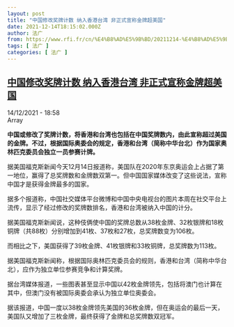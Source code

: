 ```yaml
---
layout: post
title: "中国修改奖牌计数 纳入香港台湾 非正式宣称金牌超美国"
date: 2021-12-14T18:15:02.000Z
author: 法广
from: https://www.rfi.fr/cn/%E4%B8%AD%E5%9B%BD/20211214-%E4%B8%AD%E5%9B%BD%E4%BF%AE%E6%94%B9%E5%A5%96%E7%89%8C%E8%AE%A1%E6%95%B0-%E7%BA%B3%E5%85%A5%E9%A6%99%E6%B8%AF%E5%8F%B0%E6%B9%BE-%E9%9D%9E%E6%AD%A3%E5%BC%8F%E5%AE%A3%E7%A7%B0%E9%87%91%E7%89%8C%E8%B6%85%E7%BE%8E%E5%9B%BD
tags: [ 法广 ]
categories: [ 法广 ]
---
```

<!--1639505702000-->
[中国修改奖牌计数 纳入香港台湾 非正式宣称金牌超美国](https://www.rfi.fr/cn/%E4%B8%AD%E5%9B%BD/20211214-%E4%B8%AD%E5%9B%BD%E4%BF%AE%E6%94%B9%E5%A5%96%E7%89%8C%E8%AE%A1%E6%95%B0-%E7%BA%B3%E5%85%A5%E9%A6%99%E6%B8%AF%E5%8F%B0%E6%B9%BE-%E9%9D%9E%E6%AD%A3%E5%BC%8F%E5%AE%A3%E7%A7%B0%E9%87%91%E7%89%8C%E8%B6%85%E7%BE%8E%E5%9B%BD)
------

<div>
<div>14/12/2021 - 18:58</div>Array<p><strong>                    中国或修改了奖牌计数，将香港和台湾也包括在中国奖牌数内，由此宣称超过美国的金牌。不过，根据国际奥委会的规定，香港和台湾（简称中华台北）作为国家奥林匹克委员会独立一员参赛计牌。                </strong></p><div >                    <p>据美国福克斯新闻今天12月14日报道称，美国队在2020年东京奥运会上占据了第一地位，赢得了总奖牌数和金牌数双第一。但中国国家媒体改变了这些说法，宣称中国才是获得金牌最多的国家。</p><p>据多个报道称，中国社交媒体平台微博和中国中央电视台的图片本周在社交平台上流传，显示了经过修改的奖牌数排名，香港和台湾被纳入中国的计分。</p><p>据美国福克斯新闻说，这种伎俩使中国的奖牌总数从38枚金牌、32枚银牌和18枚铜牌（共88枚）分别增加到41枚、37枚和27枚，总奖牌数变为106枚。</p><p>而相比之下，美国获得了39枚金牌、41枚银牌和33枚铜牌，总奖牌数为113枚。</p><p>据美国福克斯新闻称，根据国际奥林匹克委员会的规则，香港和台湾（简称中华台北），应作为独立单位参赛竞争和计算奖牌。</p><p>据台湾媒体报道，一些图表甚至显示中国以42枚金牌领先，包括将澳门也计算在其中，但澳门没有被国际奥委会承认为独立单位奥委会。</p><p>据该报道，中国一度以38枚金牌领先美国的36枚金牌，但在奥运会的最后一天，美国队又增加了三枚金牌，最终获得了金牌和总奖牌数双冠军。</p>                                            <div data-selfpromo-newsletter>    </div>    <div data-selfpromo-app>    </div>                </div>
</div>
